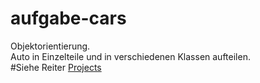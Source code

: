 # aufgabe-cars
Objektorientierung. <br>
Auto in Einzelteile und in verschiedenen Klassen aufteilen.<br>
#Siehe Reiter [Projects](https://github.com/m3xpl4y/aufgabe-cars/projects/1)
